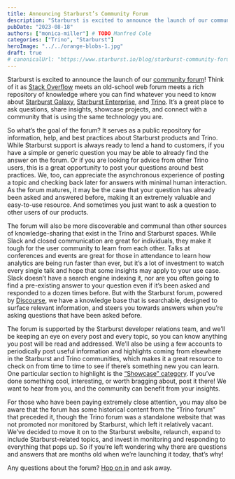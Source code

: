 ```yaml
---
title: Announcing Starburst’s Community Forum
description: "Starburst is excited to announce the launch of our community forum!"
pubDate: "2023-08-18"
authors: ["monica-miller"] # TODO Manfred Cole
categories: ["Trino", "Starburst"]
heroImage: "../../orange-blobs-1.jpg"
draft: true
# canonicalUrl: "https://www.starburst.io/blog/starburst-community-forum/"
---
```


Starburst is excited to announce the launch of our [community forum](https://www.starburst.io/community/forum/)! Think of it as [Stack Overflow](https://stackoverflow.com/) meets an old-school web forum meets a rich repository of knowledge where you can find whatever you need to know about [Starburst Galaxy](https://www.starburst.io/platform/starburst-galaxy/), [Starburst Enterprise](https://www.starburst.io/platform/starburst-enterprise/), and [Trino](https://trino.io/). It’s a great place to ask questions, share insights, showcase projects, and connect with a community that is using the same technology you are.

So what’s the goal of the forum? It serves as a public repository for information, help, and best practices about Starburst products and Trino. While Starburst support is always ready to lend a hand to customers, if you have a simple or generic question you may be able to already find the answer on the forum. Or if you are looking for advice from other Trino users, this is a great opportunity to post your questions around best practices. We, too, can appreciate the asynchronous experience of posting a topic and checking back later for answers with minimal human interaction. As the forum matures, it may be the case that your question has already been asked and answered before, making it an extremely valuable and easy-to-use resource. And sometimes you just want to ask a question to other users of our products.

The forum will also be more discoverable and communal than other sources of knowledge-sharing that exist in the Trino and Starburst spaces. While Slack and closed communication are great for individuals, they make it tough for the user community to learn from each other. Talks at conferences and events are great for those in attendance to learn how analytics are being run faster than ever, but it’s a lot of investment to watch every single talk and hope that some insights may apply to your use case. Slack doesn’t have a search engine indexing it, nor are you often going to find a pre-existing answer to your question even if it’s been asked and responded to a dozen times before. But with the Starburst forum, powered by [Discourse](https://www.discourse.org/), we have a knowledge base that is searchable, designed to surface relevant information, and steers you towards answers when you’re asking questions that have been asked before.

The forum is supported by the Starburst developer relations team, and we’ll be keeping an eye on every post and every topic, so you can know anything you post will be read and addressed. We’ll also be using a few accounts to periodically post useful information and highlights coming from elsewhere in the Starburst and Trino communities, which makes it a great resource to check on from time to time to see if there’s something new you can learn. One particular section to highlight is the [“Showcase” category](https://www.starburst.io/community/forum/c/showcase/). If you’ve done something cool, interesting, or worth bragging about, post it there! We want to hear from you, and the community can benefit from your insights.

For those who have been paying extremely close attention, you may also be aware that the forum has some historical content from the “Trino forum” that preceded it, though the Trino forum was a standalone website that was not promoted nor monitored by Starburst, which left it relatively vacant. We’ve decided to move it on to the Starburst website, relaunch, expand to include Starburst-related topics, and invest in monitoring and responding to everything that pops up. So if you’re left wondering why there are questions and answers that are months old when we’re launching it today, that’s why!

Any questions about the forum? [Hop on in](https://www.starburst.io/community/forum/) and ask away.

